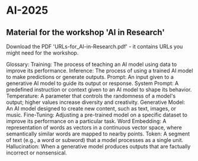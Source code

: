 # AI-2025
## Material for the workshop 'AI in Research'
Download the PDF 'URLs-for_AI-in-Research.pdf' - it contains URLs you might need for the workshop.

Glossary:
        Training: The process of teaching an AI model using data to improve its performance.
        Inference: The process of using a trained AI model to make predictions or generate outputs.
        Prompt: An input given to a generative AI model to guide its output or response.
        System Prompt: A predefined instruction or context given to an AI model to shape its behavior.
        Temperature: A parameter that controls the randomness of a model's output; higher values increase
         diversity and creativity.
        Generative Model: An AI model designed to create new content, such as text, images, or music.
        Fine-Tuning: Adjusting a pre-trained model on a specific dataset to improve its performance on a particular task.
        Word Embedding: A representation of words as vectors in a continuous vector space,
         where semantically similar words are mapped to nearby points.
        Token: A segment of text (e.g., a word or subword) that a model processes as a single unit.
        Hallucination: When a generative model produces outputs that are factually incorrect or nonsensical.
